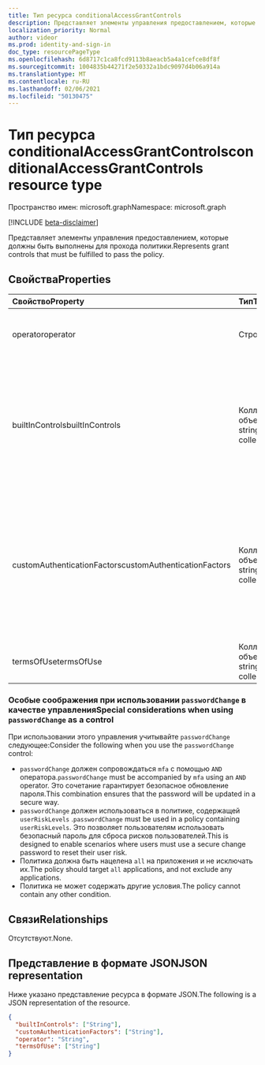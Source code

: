 ```yaml
---
title: Тип ресурса conditionalAccessGrantControls
description: Представляет элементы управления предоставлением, которые должны быть выполнены для прохода политики.
localization_priority: Normal
author: videor
ms.prod: identity-and-sign-in
doc_type: resourcePageType
ms.openlocfilehash: 6d8717c1ca8fcd9113b8aeacb5a4a1cefce8df8f
ms.sourcegitcommit: 1004835b44271f2e50332a1bdc9097d4b06a914a
ms.translationtype: MT
ms.contentlocale: ru-RU
ms.lasthandoff: 02/06/2021
ms.locfileid: "50130475"
---
```

# <a name="conditionalaccessgrantcontrols-resource-type"></a><span data-ttu-id="56633-103">Тип ресурса conditionalAccessGrantControls</span><span class="sxs-lookup"><span data-stu-id="56633-103">conditionalAccessGrantControls resource type</span></span>

<span data-ttu-id="56633-104">Пространство имен: microsoft.graph</span><span class="sxs-lookup"><span data-stu-id="56633-104">Namespace: microsoft.graph</span></span>

[!INCLUDE [beta-disclaimer](../../includes/beta-disclaimer.md)]

<span data-ttu-id="56633-105">Представляет элементы управления предоставлением, которые должны быть выполнены для прохода политики.</span><span class="sxs-lookup"><span data-stu-id="56633-105">Represents grant controls that must be fulfilled to pass the policy.</span></span>

## <a name="properties"></a><span data-ttu-id="56633-106">Свойства</span><span class="sxs-lookup"><span data-stu-id="56633-106">Properties</span></span>

| <span data-ttu-id="56633-107">Свойство</span><span class="sxs-lookup"><span data-stu-id="56633-107">Property</span></span> | <span data-ttu-id="56633-108">Тип</span><span class="sxs-lookup"><span data-stu-id="56633-108">Type</span></span> | <span data-ttu-id="56633-109">Описание</span><span class="sxs-lookup"><span data-stu-id="56633-109">Description</span></span> |
|:-------- |:---- |:----------- |
| <span data-ttu-id="56633-110">operator</span><span class="sxs-lookup"><span data-stu-id="56633-110">operator</span></span> | <span data-ttu-id="56633-111">Строка</span><span class="sxs-lookup"><span data-stu-id="56633-111">String</span></span> | <span data-ttu-id="56633-112">Определяет отношение элементов управления предоставлением.</span><span class="sxs-lookup"><span data-stu-id="56633-112">Defines the relationship of the grant controls.</span></span> <span data-ttu-id="56633-113">Возможные значения: `AND` , `OR` .</span><span class="sxs-lookup"><span data-stu-id="56633-113">Possible values: `AND`, `OR`.</span></span> |
| <span data-ttu-id="56633-114">builtInControls</span><span class="sxs-lookup"><span data-stu-id="56633-114">builtInControls</span></span> | <span data-ttu-id="56633-115">Коллекция объектов string</span><span class="sxs-lookup"><span data-stu-id="56633-115">String collection</span></span> | <span data-ttu-id="56633-116">Список значений встроенных элементов управления, необходимых для политики.</span><span class="sxs-lookup"><span data-stu-id="56633-116">List of values of built-in controls required by the policy.</span></span> <span data-ttu-id="56633-117">Возможные значения: `block` , , , , `mfa` `compliantDevice` `domainJoinedDevice` `approvedApplication` `compliantApplication` . `passwordChange`</span><span class="sxs-lookup"><span data-stu-id="56633-117">Possible values: `block`, `mfa`, `compliantDevice`, `domainJoinedDevice`, `approvedApplication`, `compliantApplication`, `passwordChange`.</span></span> |
| <span data-ttu-id="56633-118">customAuthenticationFactors</span><span class="sxs-lookup"><span data-stu-id="56633-118">customAuthenticationFactors</span></span> | <span data-ttu-id="56633-119">Коллекция объектов string</span><span class="sxs-lookup"><span data-stu-id="56633-119">String collection</span></span> | <span data-ttu-id="56633-120">Список пользовательских ИД элементов управления, необходимых для политики.</span><span class="sxs-lookup"><span data-stu-id="56633-120">List of custom controls IDs required by the policy.</span></span> <span data-ttu-id="56633-121">Узнайте больше о настраиваемом элементе управления здесь: https://docs.microsoft.com/azure/active-directory/conditional-access/controls#custom-controls-preview</span><span class="sxs-lookup"><span data-stu-id="56633-121">Learn more about custom controls here: https://docs.microsoft.com/azure/active-directory/conditional-access/controls#custom-controls-preview</span></span> |
| <span data-ttu-id="56633-122">termsOfUse</span><span class="sxs-lookup"><span data-stu-id="56633-122">termsOfUse</span></span> | <span data-ttu-id="56633-123">Коллекция объектов string</span><span class="sxs-lookup"><span data-stu-id="56633-123">String collection</span></span> | <span data-ttu-id="56633-124">Список [условий использования,](agreement.md) необходимых для политики.</span><span class="sxs-lookup"><span data-stu-id="56633-124">List of [terms of use](agreement.md) IDs required by the policy.</span></span> |

### <a name="special-considerations-when-using-passwordchange-as-a-control"></a><span data-ttu-id="56633-125">Особые соображения при использовании `passwordChange` в качестве управления</span><span class="sxs-lookup"><span data-stu-id="56633-125">Special considerations when using `passwordChange` as a control</span></span>

<span data-ttu-id="56633-126">При использовании этого управления учитывайте `passwordChange` следующее:</span><span class="sxs-lookup"><span data-stu-id="56633-126">Consider the following when you use the `passwordChange` control:</span></span> 

- <span data-ttu-id="56633-127">`passwordChange` должен сопровождаться `mfa` с помощью `AND` оператора.</span><span class="sxs-lookup"><span data-stu-id="56633-127">`passwordChange` must be accompanied by `mfa` using an `AND` operator.</span></span> <span data-ttu-id="56633-128">Это сочетание гарантирует безопасное обновление пароля.</span><span class="sxs-lookup"><span data-stu-id="56633-128">This combination ensures that the password will be updated in a secure way.</span></span>
- <span data-ttu-id="56633-129">`passwordChange` должен использоваться в политике, содержащей `userRiskLevels` .</span><span class="sxs-lookup"><span data-stu-id="56633-129">`passwordChange` must be used in a policy containing `userRiskLevels`.</span></span> <span data-ttu-id="56633-130">Это позволяет пользователям использовать безопасный пароль для сброса рисков пользователей.</span><span class="sxs-lookup"><span data-stu-id="56633-130">This is designed to enable scenarios where users must use a secure change password to reset their user risk.</span></span>
- <span data-ttu-id="56633-131">Политика должна быть нацелена `all` на приложения и не исключать их.</span><span class="sxs-lookup"><span data-stu-id="56633-131">The policy should target `all` applications, and not exclude any applications.</span></span>
- <span data-ttu-id="56633-132">Политика не может содержать другие условия.</span><span class="sxs-lookup"><span data-stu-id="56633-132">The policy cannot contain any other condition.</span></span>

## <a name="relationships"></a><span data-ttu-id="56633-133">Связи</span><span class="sxs-lookup"><span data-stu-id="56633-133">Relationships</span></span>

<span data-ttu-id="56633-134">Отсутствуют.</span><span class="sxs-lookup"><span data-stu-id="56633-134">None.</span></span>

## <a name="json-representation"></a><span data-ttu-id="56633-135">Представление в формате JSON</span><span class="sxs-lookup"><span data-stu-id="56633-135">JSON representation</span></span>

<span data-ttu-id="56633-136">Ниже указано представление ресурса в формате JSON.</span><span class="sxs-lookup"><span data-stu-id="56633-136">The following is a JSON representation of the resource.</span></span>

<!-- {
  "blockType": "resource",
  "optionalProperties": [
    "operator",
    "builtInControls",
    "customAuthenticationFactors",
    "termsOfUse"
  ],
  "@odata.type": "microsoft.graph.conditionalAccessGrantControls",
  "baseType": null
}-->

```json
{
  "builtInControls": ["String"],
  "customAuthenticationFactors": ["String"],
  "operator": "String",
  "termsOfUse": ["String"]
}
```

<!-- uuid: 16cd6b66-4b1a-43a1-adaf-3a886856ed98
2019-02-04 14:57:30 UTC -->
<!-- {
  "type": "#page.annotation",
  "description": "conditionalAccessGrantControls resource",
  "keywords": "",
  "section": "documentation",
  "tocPath": ""
}-->


